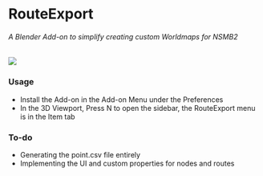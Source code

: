 # RouteExport
###### A Blender Add-on to simplify creating custom Worldmaps for NSMB2

![](https://github.com/hus-mighty/RouteExport/blob/main/routeexport.gif)

### Usage
* Install the Add-on in the Add-on Menu under the Preferences
* In the 3D Viewport, Press N to open the sidebar, the RouteExport menu is in the Item tab
### To-do
* Generating the point.csv file entirely
* Implementing the UI and custom properties for nodes and routes
